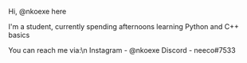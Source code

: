 Hi, @nkoexe here

I'm a student, currently spending afternoons learning Python and C++ basics

You can reach me via:\n
Instagram  - @nkoexe
Discord    - neeco#7533
